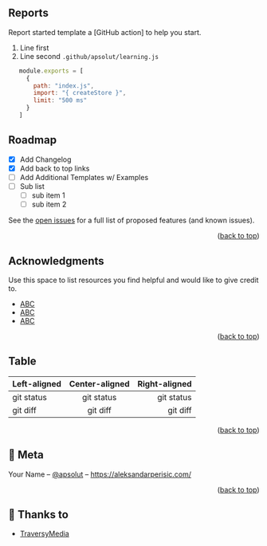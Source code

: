 <!-- Project: Flixx movie application -->
<!-- Reports -->
## Reports

Report started template a [GitHub action] to help you start.

1. Line first
2. Line second `.github/apsolut/learning.js`

```js
   module.exports = [
     {
       path: "index.js",
       import: "{ createStore }",
       limit: "500 ms"
     }
   ]
   ```


<!-- ROADMAP -->
## Roadmap

- [x] Add Changelog
- [x] Add back to top links
- [ ] Add Additional Templates w/ Examples
- [ ] Sub list
  - [ ] sub item 1
  - [ ] sub item 2

See the [open issues](LINK) for a full list of proposed features (and known issues).

<p align="right">(<a href="#readme-top">back to top</a>)</p>


<!-- ACKNOWLEDGMENTS -->
## Acknowledgments

Use this space to list resources you find helpful and would like to give credit to.

* [ABC](LINK)
* [ABC](LINK)
* [ABC](LINK)

<p align="right">(<a href="#readme-top">back to top</a>)</p>


<!-- TABLE -->
## Table
| Left-aligned | Center-aligned | Right-aligned |
| :----------- | :------------: | ------------: |
| git status   |   git status   |    git status |
| git diff     |    git diff    |      git diff |

<p align="right">(<a href="#readme-top">back to top</a>)</p>


## 🚀 Meta

Your Name – [@apsolut](https://twitter.com/apsolut) – https://aleksandarperisic.com/



<p align="right">(<a href="#readme-top">back to top</a>)</p>



## 🎁 Thanks to

- [TraversyMedia](https://www.traversymedia.com/)
